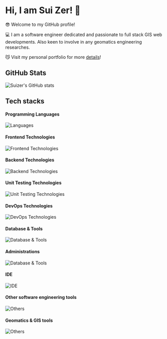 # Hi, I am Sui Zer! 👋

:sunglasses:
Welcome to my GitHub profile!

:computer:
I am a software engineer dedicated and passionate to full stack GIS web developments. Also keen to involve in any geomatics engineering researches.

:smirk_cat: 
Visit my personal portfolio for more <a href="https://suizer98.github.io/portfolio/" target="_blank">details</a>!

## GitHub Stats
![Suizer's GitHub stats](https://github-readme-stats.vercel.app/api?username=Suizer98&show_icons=true&theme=vue-dark)

## Tech stacks

#### Programming Languages
![Languages](https://skillicons.dev/icons?i=ts,js,python,css,html,matlab,octave,r,kotlin,cs,cpp,c,go)

#### Frontend Technologies
![Frontend Technologies](https://skillicons.dev/icons?i=react,nextjs,tailwind,vite,npm,yarn,qt,svg)

#### Backend Technologies
![Backend Technologies](https://skillicons.dev/icons?i=django,flask,fastapi,redis,prisma,selenium,dotnet)

#### Unit Testing Technologies
![Unit Testing Technologies](https://skillicons.dev/icons?i=vitest,jest)

#### DevOps Technologies
![DevOps Technologies](https://skillicons.dev/icons?i=docker,azure,gitlab,githubactions,ansible,nginx,gcp)

#### Database & Tools
![Database & Tools](https://skillicons.dev/icons?i=postgres,mysql,mongodb,sqlite)

#### Administrations
![Database & Tools](https://skillicons.dev/icons?i=redhat,windows,ubuntu,apple,linux,bash,powershell)

#### IDE
![IDE](https://skillicons.dev/icons?i=vscode,sublime,pycharm,vim,visualstudio)

#### Other software engineering tools
![Others](https://skillicons.dev/icons?i=git,github,netlify,vercel,heroku,anaconda,cmake,postman,md,opencv,notion)

#### Geomatics & GIS tools
![Others](https://skillicons.dev/icons?i=autocad,sketchup)
